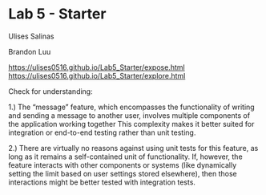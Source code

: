 # Lab 5 - Starter
Ulises Salinas

Brandon Luu

https://ulises0516.github.io/Lab5_Starter/expose.html
https://ulises0516.github.io/Lab5_Starter/explore.html


Check for understanding:

1.) The “message” feature, which encompasses the functionality of writing and sending a message to another user, involves multiple components of the application working together This complexity makes it better suited for integration or end-to-end testing rather than unit testing.

2.)  There are virtually no reasons against using unit tests for this feature, as long as it remains a self-contained unit of functionality. If, however, the feature interacts with other components or systems (like dynamically setting the limit based on user settings stored elsewhere), then those interactions might be better tested with integration tests.
